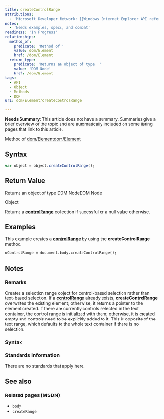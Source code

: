 ```yaml
---
title: createControlRange
attributions:
  - 'Microsoft Developer Network: [[Windows Internet Explorer API reference](http://msdn.microsoft.com/en-us/library/ie/hh828809%28v=vs.85%29.aspx) Article]'
notes:
  - 'Needs examples, specs, and compat'
readiness: 'In Progress'
relationships:
  method_of:
    predicate: 'Method of '
    value: dom/Element
    href: /dom/Element
  return_type:
    predicate: 'Returns an object of type  '
    value: 'DOM Node'
    href: /dom/Element
tags:
  - API
  - Object
  - Methods
  - DOM
uri: dom/Element/createControlRange

---
```

**Needs Summary**: This article does not have a summary. Summaries give a brief overview of the topic and are automatically included on some listing pages that link to this article.

Method of [dom/Element](/dom/Element)[dom/Element](/dom/Element)

## <span>Syntax</span>

``` js
var object = object.createControlRange();
```

## <span>Return Value</span>

Returns an object of type DOM NodeDOM Node

Object

Returns a [**controlRange**](/dom/HTMLElement/controlRange) collection if sucessful or a null value otherwise.

## <span>Examples</span>

This example creates a [**controlRange**](/dom/HTMLElement/controlRange) by using the **createControlRange** method.

``` html
oControlRange = document.body.createControlRange();
```

## <span>Notes</span>

### <span>Remarks</span>

Creates a selection range object for control-based selection rather than text-based selection. If a [**controlRange**](/dom/HTMLElement/controlRange) already exists, **createControlRange** overwrites the existing element; otherwise, it returns a pointer to the element created. If there are currently controls selected in the text container, the control range is initialized with them; otherwise, it is created empty and controls need to be explicitly added to it. This is opposite of the text range, which defaults to the whole text container if there is no selection.

### <span>Syntax</span>

### <span>Standards information</span>

There are no standards that apply here.

## <span>See also</span>

### <span>Related pages (MSDN)</span>

-   `body`
-   `createRange`
